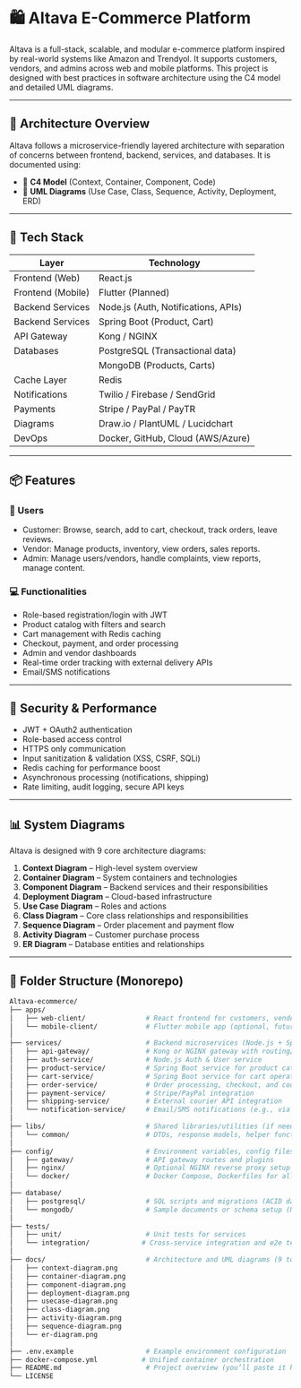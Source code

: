 # 🛍️ Altava E-Commerce Platform

Altava is a full-stack, scalable, and modular e-commerce platform inspired by real-world systems like Amazon and Trendyol. It supports customers, vendors, and admins across web and mobile platforms. This project is designed with best practices in software architecture using the C4 model and detailed UML diagrams.

---

## 📐 Architecture Overview

Altava follows a microservice-friendly layered architecture with separation of concerns between frontend, backend, services, and databases. It is documented using:

- 🧭 **C4 Model** (Context, Container, Component, Code)
- 🧩 **UML Diagrams** (Use Case, Class, Sequence, Activity, Deployment, ERD)

---

## 🚀 Tech Stack

| Layer             | Technology                           |
|------------------|--------------------------------------|
| Frontend (Web)   | React.js                             |
| Frontend (Mobile)| Flutter (Planned)                    |
| Backend Services | Node.js (Auth, Notifications, APIs)  |
| Backend Services | Spring Boot (Product, Cart)          |
| API Gateway      | Kong / NGINX                         |
| Databases        | PostgreSQL (Transactional data)      |
|                  | MongoDB (Products, Carts)            |
| Cache Layer      | Redis                                |
| Notifications    | Twilio / Firebase / SendGrid         |
| Payments         | Stripe / PayPal / PayTR              |
| Diagrams         | Draw.io / PlantUML / Lucidchart      |
| DevOps           | Docker, GitHub, Cloud (AWS/Azure)    |

---

## 📦 Features

### 👥 Users
- Customer: Browse, search, add to cart, checkout, track orders, leave reviews.
- Vendor: Manage products, inventory, view orders, sales reports.
- Admin: Manage users/vendors, handle complaints, view reports, manage content.

### 💻 Functionalities
- Role-based registration/login with JWT
- Product catalog with filters and search
- Cart management with Redis caching
- Checkout, payment, and order processing
- Admin and vendor dashboards
- Real-time order tracking with external delivery APIs
- Email/SMS notifications

---

## 🔐 Security & Performance

- JWT + OAuth2 authentication
- Role-based access control
- HTTPS only communication
- Input sanitization & validation (XSS, CSRF, SQLi)
- Redis caching for performance boost
- Asynchronous processing (notifications, shipping)
- Rate limiting, audit logging, secure API keys

---

## 📊 System Diagrams

Altava is designed with 9 core architecture diagrams:

1. **Context Diagram** – High-level system overview
2. **Container Diagram** – System containers and technologies
3. **Component Diagram** – Backend services and their responsibilities
4. **Deployment Diagram** – Cloud-based infrastructure
5. **Use Case Diagram** – Roles and actions
6. **Class Diagram** – Core class relationships and responsibilities
7. **Sequence Diagram** – Order placement and payment flow
8. **Activity Diagram** – Customer purchase process
9. **ER Diagram** – Database entities and relationships

---

## 📁 Folder Structure (Monorepo)

```bash
Altava-ecommerce/
├── apps/
│   ├── web-client/               # React frontend for customers, vendors, and admins
│   └── mobile-client/            # Flutter mobile app (optional, future support)
│
├── services/                     # Backend microservices (Node.js + Spring Boot)
│   ├── api-gateway/              # Kong or NGINX gateway with routing/auth
│   ├── auth-service/             # Node.js Auth & User service
│   ├── product-service/          # Spring Boot service for product catalog
│   ├── cart-service/             # Spring Boot service for cart operations
│   ├── order-service/            # Order processing, checkout, and coordination
│   ├── payment-service/          # Stripe/PayPal integration
│   ├── shipping-service/         # External courier API integration
│   └── notification-service/     # Email/SMS notifications (e.g., via Twilio)
│
├── libs/                         # Shared libraries/utilities (if needed)
│   └── common/                   # DTOs, response models, helper functions
│
├── config/                       # Environment variables, config files
│   ├── gateway/                  # API gateway routes and plugins
│   ├── nginx/                    # Optional NGINX reverse proxy setup
│   └── docker/                   # Docker Compose, Dockerfiles for all services
│
├── database/
│   ├── postgresql/               # SQL scripts and migrations (ACID data)
│   └── mongodb/                  # Sample documents or schema setup (NoSQL)
│
├── tests/
│   ├── unit/                     # Unit tests for services
│   └── integration/             # Cross-service integration and e2e tests
│
├── docs/                         # Architecture and UML diagrams (9 total)
│   ├── context-diagram.png
│   ├── container-diagram.png
│   ├── component-diagram.png
│   ├── deployment-diagram.png
│   ├── usecase-diagram.png
│   ├── class-diagram.png
│   ├── activity-diagram.png
│   ├── sequence-diagram.png
│   └── er-diagram.png
│
├── .env.example                  # Example environment configuration
├── docker-compose.yml           # Unified container orchestration
├── README.md                     # Project overview (you’ll paste it here)
└── LICENSE

